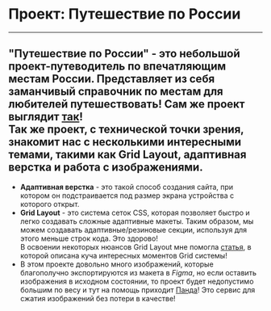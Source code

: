 # Проект: Путешествие по России
------

"Путешествие по России" - это небольшой проект-путеводитель по впечатляющим местам России. Представляет из себя заманчивый справочник по местам для любителей путешествовать! Сам же проект выглядит [так](https://www.figma.com/file/5S2WSbEFL6awjVWJ0NWL8Q/Sprint-3_-Russia-_-desktop-mobile?node-id=28503%3A0)!  
Так же проект, с технической точки зрения, знакомит нас с несколькими интересными темами, такими как **Grid Layout**, **адаптивная верстка** и **работа с изображениями**.
------
* **Адаптивная верстка** - это такой способ создания сайта, при котором он подстраивается под размер экрана устройства с которого открыт.  
* **Grid Layout** - это система сеток CSS, которая позволяет быстро и легко создавать сложные адаптивные макеты. Таким образом, мы можем создавать адаптивные/резиновые секции, используя для этого меньше строк кода. Это здорово!  
В освоении некоторых нюансов Grid Layout мне помогла [статья](https://css-live.ru/css/bolshaya-statya-pro-gridy-css-grid-layout.html), в которой описана куча интересных моментов Grid системы!
* В этом проекте довольно много изображений, которые благополучно экспортируются из макета в *Figma*, но если оставить изображения в исходном состоянии, то проект будет недопустимо большим по весу и тут на помощь приходит [Панда](https://tinypng.com/)! Это сервис для сжатия изображений без потери в качестве!
